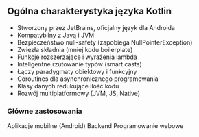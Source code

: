 ## Ogólna charakterystyka języka Kotlin

* Stworzony przez JetBrains, oficjalny język dla Androida
* Kompatybilny z Javą i JVM
* Bezpieczeństwo null-safety (zapobiega NullPointerException)
* Zwięzła składnia (mniej kodu boilerplate)
* Funkcje rozszerzające i wyrażenia lambda
* Inteligentne rzutowanie typów (smart casts)
* Łączy paradygmaty obiektowy i funkcyjny
* Coroutines dla asynchronicznego programowania
* Klasy danych redukujące ilość kodu
* Rozwój multiplatformowy (JVM, JS, Native)


### Główne zastosowania
Aplikacje mobilne (Android)
Backend
Programowanie webowe